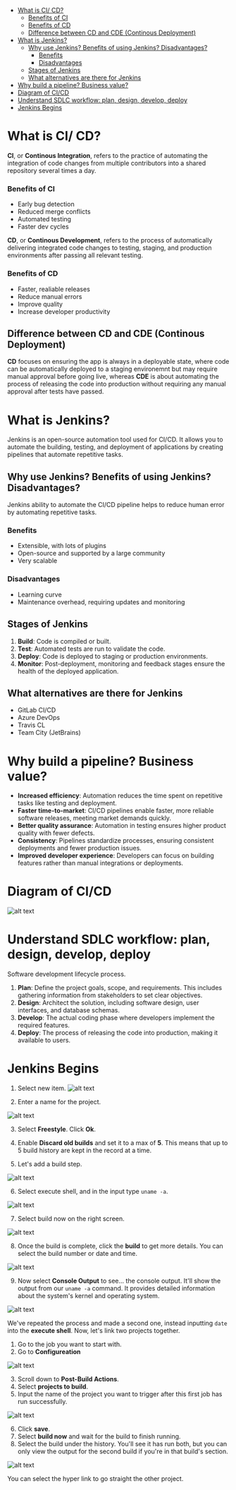 - [What is CI/ CD?](#what-is-ci-cd)
    - [Benefits of CI](#benefits-of-ci)
    - [Benefits of CD](#benefits-of-cd)
  - [Difference between CD and CDE (Continous Deployment)](#difference-between-cd-and-cde-continous-deployment)
- [What is Jenkins?](#what-is-jenkins)
  - [Why use Jenkins? Benefits of using Jenkins? Disadvantages?](#why-use-jenkins-benefits-of-using-jenkins-disadvantages)
    - [Benefits](#benefits)
    - [Disadvantages](#disadvantages)
  - [Stages of Jenkins](#stages-of-jenkins)
  - [What alternatives are there for Jenkins](#what-alternatives-are-there-for-jenkins)
- [Why build a pipeline? Business value?](#why-build-a-pipeline-business-value)
- [Diagram of CI/CD](#diagram-of-cicd)
- [Understand SDLC workflow: plan, design, develop, deploy](#understand-sdlc-workflow-plan-design-develop-deploy)
- [Jenkins Begins](#jenkins-begins)

# What is CI/ CD?

**CI**, or **Continous Integration**, refers to the practice of automating the integration of code changes from multiple contributors into a shared repository several times a day.

### Benefits of CI
- Early bug detection
- Reduced merge conflicts
- Automated testing
- Faster dev cycles

**CD**, or **Continous Development**, refers to the process of automatically delivering integrated code changes to testing, staging, and production environments after passing all relevant testing.

### Benefits of CD
- Faster, realiable releases
- Reduce manual errors
- Improve quality
- Increase developer productivity

## Difference between CD and CDE (Continous Deployment)
**CD** focuses on ensuring the app is always in a deployable state, where code can be automatically deployed to a staging environemnt but may require manual approval before going live, whereas **CDE** is about automating the process of releasing the code into production without requiring any manual approval after tests have passed.

# What is Jenkins?
Jenkins is an open-source automation tool used for CI/CD. It allows you to automate the building, testing, and deployment of applications by creating pipelines that automate repetitive tasks.

## Why use Jenkins? Benefits of using Jenkins? Disadvantages?
Jenkins ability to automate the CI/CD pipeline helps to reduce human error by automating repetitive tasks. 

### Benefits
- Extensible, with lots of plugins
- Open-source and supported by a large community
- Very scalable

### Disadvantages
- Learning curve
- Maintenance overhead, requiring updates and monitoring

## Stages of Jenkins
1. **Build**: Code is compiled or built.
2. **Test**: Automated tests are run to validate the code.
3. **Deploy**: Code is deployed to staging or production environments.
4. **Monitor**: Post-deployment, monitoring and feedback stages ensure the health of the deployed application.

## What alternatives are there for Jenkins
- GitLab CI/CD
- Azure DevOps
- Travis CL
- Team City (JetBrains)

# Why build a pipeline? Business value?
- **Increased efficiency**: Automation reduces the time spent on repetitive tasks like testing and deployment.
- **Faster time-to-market**: CI/CD pipelines enable faster, more reliable software releases, meeting market demands quickly.
- **Better quality assurance**: Automation in testing ensures higher product quality with fewer defects.
- **Consistency**: Pipelines standardize processes, ensuring consistent deployments and fewer production issues.
- **Improved developer experience**: Developers can focus on building features rather than manual integrations or deployments.

# Diagram of CI/CD
![alt text](images/image.png)

# Understand SDLC workflow: plan, design, develop, deploy
Software development lifecycle process. 

1. **Plan**: Define the project goals, scope, and requirements. This includes gathering information from stakeholders to set clear objectives.
2. **Design**: Architect the solution, including software design, user interfaces, and database schemas.
3. **Develop**: The actual coding phase where developers implement the required features.
3. **Deploy**: The process of releasing the code into production, making it available to users.

# Jenkins Begins
1. Select new item.
![alt text](images/image.png)

2. Enter a name for the project.

![alt text](images/image-1.png)

3. Select **Freestyle**. Click **Ok**.
4. Enable **Discard old builds** and set it to a max of **5**. This means that up to 5 build history are kept in the record at a time.

5. Let's add a build step.

![alt text](images/image-2.png)

6. Select execute shell, and in the input type `uname -a`.

![alt text](images/image-7.png)

7. Select build now on the right screen.

![alt text](images/image-4.png)

8. Once the build is complete, click the **build** to get more details. You can select the build number or date and time.

![alt text](images/image-6.png)

9.  Now select **Console Output** to see... the console output. It'll show the output from our `uname -a` command. It provides detailed information about the system's kernel and operating system.

![alt text](images/image-5.png)

We've repeated the process and made a second one, instead inputting `date` into the **execute shell**. Now, let's link two projects together.

1. Go to the job you want to start with.
2. Go to **Configureation**

![alt text](image.png)

3. Scroll down to **Post-Build Actions**.
4. Select **projects to build**.
5. Input the name of the project you want to trigger after this first job has run successfully.

![alt text](image-1.png)

6. Click **save**.
7. Select **build now** and wait for the build to finish running.
8. Select the build under the history. You'll see it has run both, but you can only view the output for the second build if you're in that build's section.

![alt text](image-2.png)

You can select the hyper link to go straight the other project.

